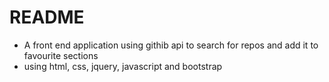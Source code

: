 # README

- A front end application using githib api to search for repos and add it to favourite sections 
- using html, css, jquery, javascript and bootstrap
